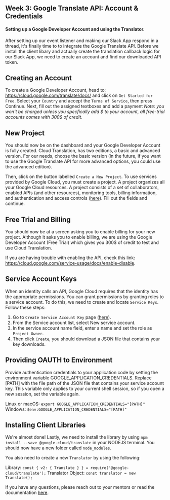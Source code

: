 ## Week 3: Google Translate API: Account & Credentials

#### Setting up a Google Developer Account and using the Translator.

After setting up our event listener and making our Slack App respond in a thread, it's finally time to to integrate the Google Translate API.  Before we install the client libary and actually create the translation callback logic for our Slack App, we need to create an account and find our downloaded API token.

## Creating an Account

To create a Google Developer Account, head to: https://cloud.google.com/translate/docs/ and click on ```Get Started for Free```. Select your ```Country``` and accept the ```Terms of Service```, then press Continue. Next, fill out the assigned textboxes and add a payment *Note: you won't be charged unless you specfically add $ to your account, all free-trial accounts comes with 300$ of credit*.

## New Project

You should now be on the dashboard and your Google Developer Account is fully created. Cloud Translation, has two editions, a basic and advanced version. For our needs, choose the basic version (in the future, if you want to use the Google Translate API for more advanced options, you could use the advanced edition). 

Then, click on the button labelled ```Create a New Project```. To use services provided by Google Cloud, you must create a project. A project organizes all your Google Cloud resources. A project consists of a set of collaborators, enabled APIs (and other resources), monitoring tools, billing information, and authentication and access controls ([here](https://console.cloud.google.com/projectselector2/home/dashboard?_ga=2.121428744.1276828874.1608494305-719014461.1607485253 "here")). Fill out the fields and continue.

## Free Trial and Billing

You should now be at a screen asking you to enable billing for your new project. Although it asks you to enable billing, we are using the Google Developer Account (Free Trial) which gives you 300$ of credit to test and use Cloud Translation.

If you are having trouble with enabling the API, check this link: https://cloud.google.com/service-usage/docs/enable-disable.

## Service Account Keys

When an identity calls an API, Google Cloud requires that the identity has the appropriate permissions. You can grant permissions by granting roles to a service account. To do this, we need to create and locate ```Service Keys```. Follow these steps:

1. Go to ```Create Service Account Key``` page ([here](https://console.cloud.google.com/apis/credentials/serviceaccountkey?_ga=2.193314605.1276828874.1608494305-719014461.1607485253 "here")).
2. From the Service account list, select New service account.
3. In the service account name field, enter a name and set the role as ```Project Owner```.
4. Then click ```Create```, you should download a JSON file that contains your key downloads.

## Providing OAUTH to Environment

Provide authentication credentials to your application code by setting the environment variable GOOGLE_APPLICATION_CREDENTIALS. Replace [PATH] with the file path of the JSON file that contains your service account key. This variable only applies to your current shell session, so if you open a new session, set the variable again.

Linux or macOS: ```export GOOGLE_APPLICATION_CREDENTIALS="[PATH]"```
Windows: ```$env:GOOGLE_APPLICATION_CREDENTIALS="[PATH]"```

## Installing Client Libraries

We're almost done! Lastly, we need to install the library by using ```npm install --save @google-cloud/translate``` in your NODEJS terminal. You should now have a new folder called ```node_modules```.

You also need to create a new ```Translator``` by using the following:

Library: ```const { v2: { Translate } } = require('@google-cloud/translate');```
Translator Object: ```const translator = new Translate();```

If you have any questions, please reach out to your mentors or read the documentation [here](https://cloud.google.com/translate/docs/setup "here").











